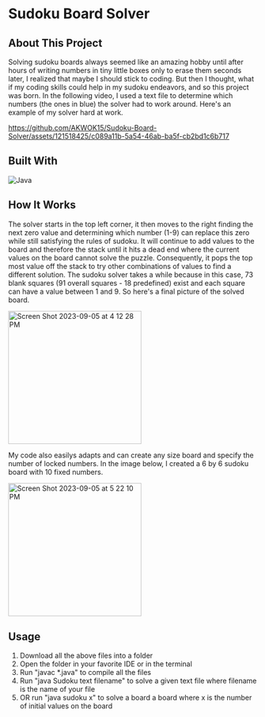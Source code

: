 # Sudoku Board Solver
## About This Project
Solving sudoku boards always seemed like an amazing hobby until after hours of writing numbers in tiny little boxes only to erase them seconds later, I realized that maybe I should stick to coding. But then I thought, what if my coding skills could help in my sudoku endeavors, and so this project was born. In the following video, I used a text file to determine which numbers (the ones in blue) the solver had to work around. Here's an example of my solver hard at work.

https://github.com/AKWOK15/Sudoku-Board-Solver/assets/121518425/c089a11b-5a54-46ab-ba5f-cb2bd1c6b717

## Built With
![Java][Java.com]

[Java.com]:https://img.shields.io/badge/Java-ED8B00?style=for-the-badge&logo=openjdk&logoColor=white

## How It Works
The solver starts in the top left corner, it then moves to the right finding the next zero value and determining which number (1-9) can replace this zero while still satisfying the rules of sudoku. It will continue to add values to the board and therefore the stack until it hits a dead end where the current values on the board cannot solve the puzzle. Consequently, it pops the top most value off the stack to try other combinations of values to find a different solution. The sudoku solver takes a while because in this case, 73 blank squares (91 overall squares - 18 predefined) exist and each square can have a value between 1 and 9. So here's a final picture of the solved board.

<img width="269" alt="Screen Shot 2023-09-05 at 4 12 28 PM" src="https://github.com/AKWOK15/Sudoku-Board-Solver/assets/121518425/b022edfe-aba7-4f63-bcc3-1e0b1a68ef3c">

My code also easilys adapts and can create any size board and specify the number of locked numbers. In the image below, I created a 6 by 6 sudoku board with 10 fixed numbers. 

<img width="269" alt="Screen Shot 2023-09-05 at 5 22 10 PM" src="https://github.com/AKWOK15/Sudoku-Board-Solver/assets/121518425/a1915d08-af21-48a5-b516-21119c1d536c">

## Usage
1. Download all the above files into a folder
2. Open the folder in your favorite IDE or in the terminal
3. Run "javac *.java" to compile all the files
4. Run "java Sudoku text filename" to solve a given text file where filename is the name of your file
5. OR run "java sudoku x" to solve a board a board where x is the number of initial values on the board
